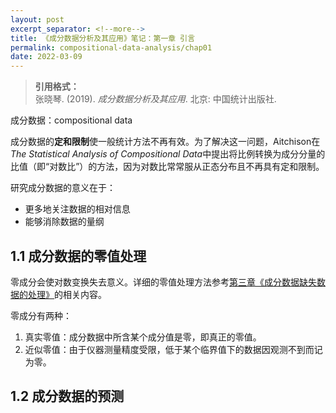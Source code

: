 ```yaml
---
layout: post
excerpt_separator: <!--more-->
title: 《成分数据分析及其应用》笔记：第一章 引言
permalink: compositional-data-analysis/chap01
date: 2022-03-09
---
```


<blockquote>
  <b>引用格式：</b><br>
  张晓琴. (2019). <i>成分数据分析及其应用</i>. 北京: 中国统计出版社.
</blockquote>

成分数据：compositional data

成分数据的**定和限制**使一般统计方法不再有效。为了解决这一问题，Aitchison在*The Statistical Analysis of Compositional Data*中提出将比例转换为成分分量的比值（即“对数比”）的方法，因为对数比常常服从正态分布且不再具有定和限制。

研究成分数据的意义在于：

- 更多地关注数据的相对信息
- 能够消除数据的量纲

## 1.1   成分数据的零值处理

零成分会使对数变换失去意义。<span class="sidenote-number">详细的零值处理方法参考[第三章《成分数据缺失数据的处理》](https://conchaespina.github.io/compositional-data-analysis/chap03)的相关内容。</span>

零成分有两种：

1. 真实零值：成分数据中所含某个成分值是零，即真正的零值。
2. 近似零值：由于仪器测量精度受限，低于某个临界值下的数据因观测不到而记为零。

## 1.2   成分数据的预测






























